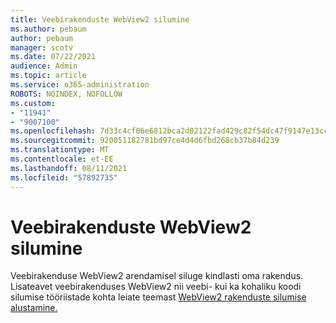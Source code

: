 ```yaml
---
title: Veebirakenduste WebView2 silumine
ms.author: pebaum
author: pebaum
manager: scotv
ms.date: 07/22/2021
audience: Admin
ms.topic: article
ms.service: o365-administration
ROBOTS: NOINDEX, NOFOLLOW
ms.custom:
- "11941"
- "9007100"
ms.openlocfilehash: 7d33c4cf06e6812bca2d02122fad429c82f54dc47f9147e13cc57c7b1bff689f
ms.sourcegitcommit: 920051182781bd97ce4d4d6fbd268cb37b84d239
ms.translationtype: MT
ms.contentlocale: et-EE
ms.lasthandoff: 08/11/2021
ms.locfileid: "57892735"
---
```

# <a name="debug-webview2-apps"></a>Veebirakenduste WebView2 silumine

Veebirakenduse WebView2 arendamisel siluge kindlasti oma rakendus. Lisateavet veebirakenduses WebView2 nii veebi- kui ka kohaliku koodi silumise tööriistade kohta leiate teemast [WebView2 rakenduste silumise alustamine.](https://docs.microsoft.com/microsoft-edge/webview2/how-to/debug)